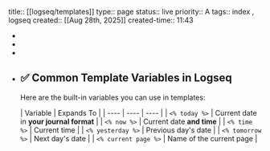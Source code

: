 title:: [[logseq/templates]]
type:: page
status:: live
priority:: A
tags:: index , logseq
created:: [[Aug 28th, 2025]]
created-time:: 11:43

-
-
-
- ## ✅  **Common Template Variables in Logseq**
  
  Here are the built-in variables you can use in templates:
  
  | Variable | Expands To |
  | ---- | ---- | ---- |
  | `<% today %>` | Current date in **your journal format** |
  | `<% now %>` | Current date **and time** |
  | `<% time %>` | Current time |
  | `<% yesterday %>` | Previous day's date |
  | `<% tomorrow %>` | Next day's date |
  | `<% current page %>` | Name of the current page |